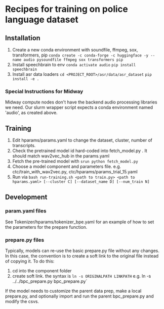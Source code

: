 # Recipes for training on police language dataset

## Installation
1. Create a new conda environment with soundfile, ffmpeg, sox, transformers, pip
`conda create -c conda-forge -c huggingface -y --name audio pysoundfile ffmpeg sox transformers pip`
2. Install speechbrain to env
`conda activate audio`
`pip install speechbrain`
3. Install asr data loaders
`cd <PROJECT_ROOT>/asr/data/asr_dataset`
`pip install -e .`

### Special Instructions for Midway
Midway compute nodes don't have the backend audio processing libraries we need. Our slurm wrapper script expects a conda environment named 'audio', as created above.

## Training
1. Edit hparams/params.yaml to change the dataset, cluster, number of transcripts.
2. Check the pretrained model id hard-coded into fetch_model.py . It should match wav2vec_hub in the params.yaml
3. Fetch the pre-trained model with `srun python fetch_model.py`
4. Choose a model component and parameters file. e.g. ctc/train_with_wav2vec.py, ctc/hparams/params_trial_15.yaml
5. Run via `bash run-training.sh <path to train.py> <path to hparams.yaml> [--cluster C] [--dataset_name D] [--num_train N]`

## Development
### param.yaml files
See Tokenizer/hparams/tokenizer\_bpe.yaml for an example of how to set the parameters for the prepare function. 

### prepare.py files
Typically, models can re-use the basic prepare.py file without any changes. In this case, the convention is to create a soft link to the original file instead of copying it. To do this:
1. cd into the component folder
2. create soft link. the syntax is `ln -s ORIGINALPATH LINKPATH` e.g. ln -s ../../bpc\_prepare.py bpc\_prepare.py`

If the model needs to customize the parent data prep, make a local prepare.py, and optionally import and run the parent bpc\_prepare.py and modify the csvs.
